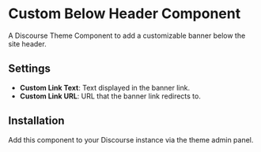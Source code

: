 # Custom Below Header Component

A Discourse Theme Component to add a customizable banner below the site header.

## Settings

- **Custom Link Text**: Text displayed in the banner link.
- **Custom Link URL**: URL that the banner link redirects to.

## Installation

Add this component to your Discourse instance via the theme admin panel.
